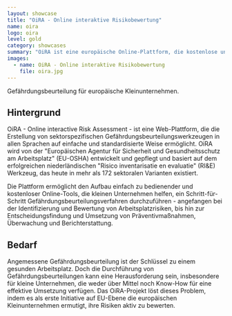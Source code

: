 ```yaml
---
layout: showcase
title: "OiRA - Online interaktive Risikobewertung"
name: oira
logo: oira
level: gold
category: showcases
summary: "OiRA ist eine europäische Online-Plattform, die kostenlose und einfach-zu-bedienende sektorale Risikobewertungswerkzeuge für Mikro- und Klein-Unternehmenzu schaffen, um die Risikobewertung für die Mikro- und kleinen Unternehmen in Europa zu ermöglichen."
images:
  - name: OiRA - Online interaktive Risikobewertung
    file: oira.jpg
---
```


Gefährdungsbeurteilung für europäische Kleinunternehmen.

## Hintergrund

OiRA - Online interactive Risk Assessment - ist eine Web-Plattform, die die Erstellung von sektorspezifischen Gefährdungsbeurteilungswerkzeugen in allen Sprachen auf einfache und standardisierte Weise ermöglicht. OiRA wird von der "Europäischen Agentur für Sicherheit und Gesundheitsschutz am Arbeitsplatz" (EU-OSHA) entwickelt und gepflegt und basiert auf dem erfolgreichen niederländischen "Risico inventarisatie en evaluatie" (RI&E) Werkzeug, das heute in mehr als 172 sektoralen Varianten existiert.

Die Plattform ermöglicht den Aufbau einfach zu bedienender und kostenloser Online-Tools, die kleinen Unternehmen helfen, ein Schritt-für-Schritt Gefährdungsbeurteilungsverfahren durchzuführen - angefangen bei der Identifizierung und Bewertung von Arbeitsplatzrisiken, bis hin zur Entscheidungsfindung und Umsetzung von Präventivmaßnahmen, Überwachung und Berichterstattung.

## Bedarf

Angemessene Gefährdungsbeurteilung ist der Schlüssel zu einem gesunden Arbeitsplatz. Doch die Durchführung von Gefährdungsbeurteilungen kann eine Herausforderung sein, insbesondere für kleine Unternehmen, die weder über Mittel noch Know-How für eine effektive Umsetzung verfügen. Das OiRA-Projekt löst dieses Problem, indem es als erste Initiative auf EU-Ebene die europäischen Kleinunternehmen ermutigt, ihre Risiken aktiv zu bewerten.

